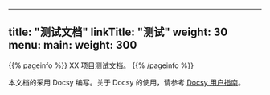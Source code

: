 
---
title: "测试文档"
linkTitle: "测试"
weight: 30
menu:
  main:
    weight: 300
---

{{% pageinfo %}}
XX 项目测试文档。
{{% /pageinfo %}}

本文档的采用 Docsy 编写。关于 Docsy 的使用，请参考 [Docsy 用户指南](https://docsy.dev/docs/)。


